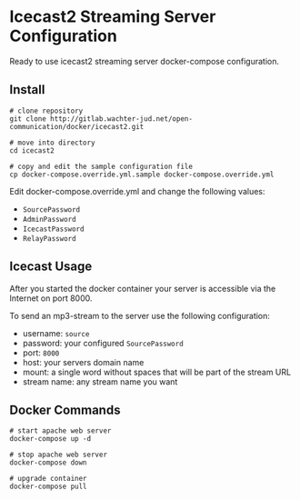# Icecast2 Streaming Server Configuration

Ready to use icecast2 streaming server docker-compose configuration.


## Install


```
# clone repository
git clone http://gitlab.wachter-jud.net/open-communication/docker/icecast2.git

# move into directory
cd icecast2

# copy and edit the sample configuration file
cp docker-compose.override.yml.sample docker-compose.override.yml
```

Edit docker-compose.override.yml and change the following values:

* `SourcePassword`
* `AdminPassword`
* `IcecastPassword`
* `RelayPassword`


## Icecast Usage

After you started the docker container your server is accessible via the 
Internet on port 8000.

To send an mp3-stream to the server use the following configuration:

* username: `source`
* password: your configured `SourcePassword`
* port: `8000`
* host: your servers domain name
* mount: a single word without spaces that will be part of the stream URL
* stream name: any stream name you want


## Docker Commands

```
# start apache web server
docker-compose up -d

# stop apache web server
docker-compose down

# upgrade container
docker-compose pull
```

